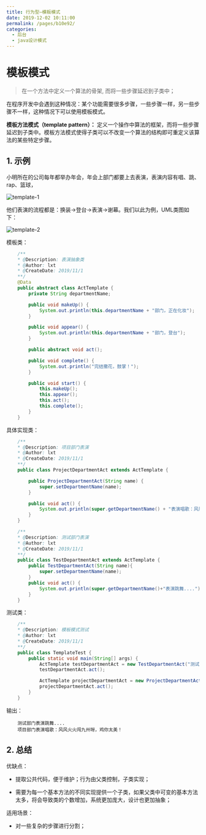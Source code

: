 ```yaml
---
title: 行为型—模板模式
date: 2019-12-02 10:11:00
permalink: /pages/b10e92/
categories:
  - 后台
  - java设计模式
---
```

# 模板模式

> 在一个方法中定义一个算法的骨架, 而将一些步骤延迟到子类中；

在程序开发中会遇到这种情况：某个功能需要很多步骤，一些步骤一样，另一些步骤不一样，这种情况下可以使用模板模式。

**模板方法模式（template pattern）：** 定义一个操作中算法的框架，而将一些步骤延迟到子类中。模板方法模式使得子类可以不改变一个算法的结构即可重定义该算法的某些特定步骤。

## 1. 示例

小明所在的公司每年都举办年会，年会上部门都要上去表演，表演内容有唱、跳、rap、篮球，

![template-1](https://gitee.com/liuxingtian/markdow/raw/master/02.后台/01.java设计模式/images/template/template-1.png)

他们表演的流程都是：换装->登台->表演->谢幕。我们以此为例，UML类图如下：

![template-2](https://gitee.com/liuxingtian/markdow/raw/master/02.后台/01.java设计模式/images/template/template-2.png)

模板类：

```java
    /**
    * @Description: 表演抽象类
    * @Author: lxt
    * @CreateDate: 2019/11/1
    **/
    @Data
    public abstract class ActTemplate {
        private String departmentName;

        public void makeUp() {
            System.out.println(this.departmentName + "部门，正在化妆");
        }

        public void appear() {
            System.out.println(this.departmentName + "部门，登台");
        }

        public abstract void act();

        public void complete() {
            System.out.println("完结撒花，鼓掌！");
        }

        public void start() {
            this.makeUp();
            this.appear();
            this.act();
            this.complete();
        }
    }
```

具体实现类：

```java
    /**
    * @Description: 项目部门表演
    * @Author: lxt
    * @CreateDate: 2019/11/1
    **/
    public class ProjectDepartmentAct extends ActTemplate {

        public ProjectDepartmentAct(String name) {
            super.setDepartmentName(name);
        }

        public void act() {
            System.out.println(super.getDepartmentName() + "表演唱歌：风风火火闯九州呀，鸡你太美！");
        }
    }

    /**
    * @Description: 测试部门表演
    * @Author: lxt
    * @CreateDate: 2019/11/1
    **/
    public class TestDepartmentAct extends ActTemplate {
        public TestDepartmentAct(String name){
            super.setDepartmentName(name);
        }
        public void act() {
            System.out.println(super.getDepartmentName()+"表演跳舞....");
        }
    }
```

测试类：

```java
    /**
    * @Description: 模板模式测试
    * @Author: lxt
    * @CreateDate: 2019/11/1
    **/
    public class TemplateTest {
        public static void main(String[] args) {
            ActTemplate testDepartmentAct = new TestDepartmentAct("测试部门");
            testDepartmentAct.act();

            ActTemplate projectDepartmentAct = new ProjectDepartmentAct("项目部门");
            projectDepartmentAct.act();
        }
    }
```

输出：

```String
    测试部门表演跳舞....
    项目部门表演唱歌：风风火火闯九州呀，鸡你太美！
```

## 2. 总结

优缺点：

- 提取公共代码，便于维护；行为由父类控制，子类实现；

- 需要为每一个基本方法的不同实现提供一个子类，如果父类中可变的基本方法太多，将会导致类的个数增加，系统更加庞大，设计也更加抽象；

适用场景：

- 对一些复杂的步骤进行分割；
